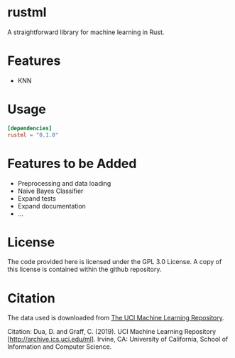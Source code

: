 # rustml
A straightforward library for machine learning in Rust.

# Features

* KNN

# Usage

```toml
[dependencies]
rustml = "0.1.0"
```

# Features to be Added
* Preprocessing and data loading
* Naive Bayes Classifier
* Expand tests
* Expand documentation
* ...

# License

The code provided here is licensed under the GPL 3.0 License. A copy of this license is contained within the github repository.


# Citation
The data used is downloaded from [The UCI Machine Learning Repository](https://archive.ics.uci.edu/ml/datasets/Optical+Recognition+of+Handwritten+Digits).

Citation: Dua, D. and Graff, C. (2019). UCI Machine Learning Repository [http://archive.ics.uci.edu/ml]. Irvine, CA: University of California, School of Information and Computer Science.
